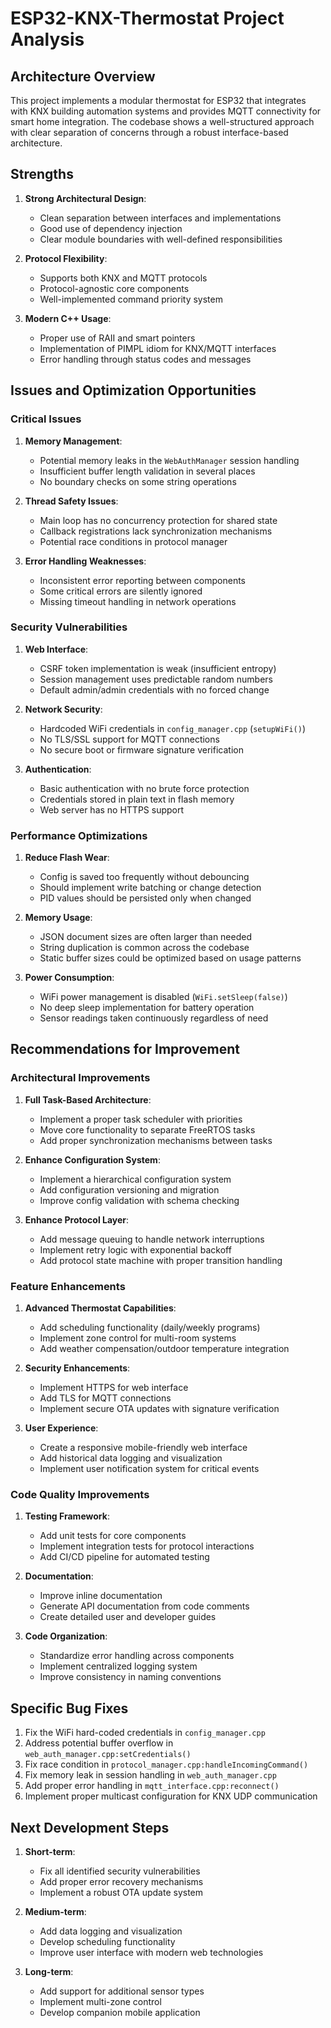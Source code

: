 # ESP32-KNX-Thermostat Project Analysis

## Architecture Overview

This project implements a modular thermostat for ESP32 that integrates with KNX building automation systems and provides MQTT connectivity for smart home integration. The codebase shows a well-structured approach with clear separation of concerns through a robust interface-based architecture.

## Strengths

1. **Strong Architectural Design**:
   - Clean separation between interfaces and implementations
   - Good use of dependency injection
   - Clear module boundaries with well-defined responsibilities

2. **Protocol Flexibility**:
   - Supports both KNX and MQTT protocols
   - Protocol-agnostic core components
   - Well-implemented command priority system

3. **Modern C++ Usage**:
   - Proper use of RAII and smart pointers
   - Implementation of PIMPL idiom for KNX/MQTT interfaces
   - Error handling through status codes and messages

## Issues and Optimization Opportunities

### Critical Issues

1. **Memory Management**:
   - Potential memory leaks in the `WebAuthManager` session handling
   - Insufficient buffer length validation in several places
   - No boundary checks on some string operations

2. **Thread Safety Issues**:
   - Main loop has no concurrency protection for shared state
   - Callback registrations lack synchronization mechanisms
   - Potential race conditions in protocol manager

3. **Error Handling Weaknesses**:
   - Inconsistent error reporting between components
   - Some critical errors are silently ignored
   - Missing timeout handling in network operations

### Security Vulnerabilities

1. **Web Interface**:
   - CSRF token implementation is weak (insufficient entropy)
   - Session management uses predictable random numbers
   - Default admin/admin credentials with no forced change

2. **Network Security**:
   - Hardcoded WiFi credentials in `config_manager.cpp` (`setupWiFi()`)
   - No TLS/SSL support for MQTT connections
   - No secure boot or firmware signature verification

3. **Authentication**:
   - Basic authentication with no brute force protection
   - Credentials stored in plain text in flash memory
   - Web server has no HTTPS support

### Performance Optimizations

1. **Reduce Flash Wear**:
   - Config is saved too frequently without debouncing
   - Should implement write batching or change detection
   - PID values should be persisted only when changed

2. **Memory Usage**:
   - JSON document sizes are often larger than needed
   - String duplication is common across the codebase
   - Static buffer sizes could be optimized based on usage patterns

3. **Power Consumption**:
   - WiFi power management is disabled (`WiFi.setSleep(false)`)
   - No deep sleep implementation for battery operation
   - Sensor readings taken continuously regardless of need

## Recommendations for Improvement

### Architectural Improvements

1. **Full Task-Based Architecture**:
   - Implement a proper task scheduler with priorities
   - Move core functionality to separate FreeRTOS tasks
   - Add proper synchronization mechanisms between tasks

2. **Enhance Configuration System**:
   - Implement a hierarchical configuration system
   - Add configuration versioning and migration
   - Improve config validation with schema checking

3. **Enhance Protocol Layer**:
   - Add message queuing to handle network interruptions
   - Implement retry logic with exponential backoff
   - Add protocol state machine with proper transition handling

### Feature Enhancements

1. **Advanced Thermostat Capabilities**:
   - Add scheduling functionality (daily/weekly programs)
   - Implement zone control for multi-room systems
   - Add weather compensation/outdoor temperature integration

2. **Security Enhancements**:
   - Implement HTTPS for web interface
   - Add TLS for MQTT connections
   - Implement secure OTA updates with signature verification

3. **User Experience**:
   - Create a responsive mobile-friendly web interface
   - Add historical data logging and visualization
   - Implement user notification system for critical events

### Code Quality Improvements

1. **Testing Framework**:
   - Add unit tests for core components
   - Implement integration tests for protocol interactions
   - Add CI/CD pipeline for automated testing

2. **Documentation**:
   - Improve inline documentation
   - Generate API documentation from code comments
   - Create detailed user and developer guides

3. **Code Organization**:
   - Standardize error handling across components
   - Implement centralized logging system
   - Improve consistency in naming conventions

## Specific Bug Fixes

1. Fix the WiFi hard-coded credentials in `config_manager.cpp`
2. Address potential buffer overflow in `web_auth_manager.cpp:setCredentials()`
3. Fix race condition in `protocol_manager.cpp:handleIncomingCommand()`
4. Fix memory leak in session handling in `web_auth_manager.cpp`
5. Add proper error handling in `mqtt_interface.cpp:reconnect()`
6. Implement proper multicast configuration for KNX UDP communication

## Next Development Steps

1. **Short-term**:
   - Fix all identified security vulnerabilities
   - Add proper error recovery mechanisms
   - Implement a robust OTA update system

2. **Medium-term**:
   - Add data logging and visualization
   - Develop scheduling functionality
   - Improve user interface with modern web technologies

3. **Long-term**:
   - Add support for additional sensor types
   - Implement multi-zone control
   - Develop companion mobile application
